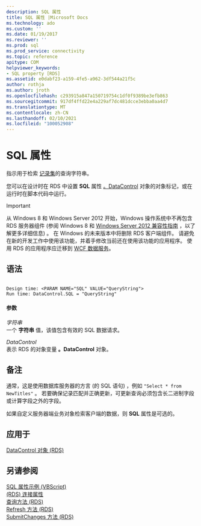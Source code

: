 ```yaml
---
description: SQL 属性
title: SQL 属性 |Microsoft Docs
ms.technology: ado
ms.custom: ''
ms.date: 01/19/2017
ms.reviewer: ''
ms.prod: sql
ms.prod_service: connectivity
ms.topic: reference
apitype: COM
helpviewer_keywords:
- SQL property [RDS]
ms.assetid: e0dabf23-a159-4fe5-a962-3df544a21f5c
author: rothja
ms.author: jroth
ms.openlocfilehash: c293915a847a150719754c1df0f9389be3efb863
ms.sourcegitcommit: 917df4ffd22e4a229af7dc481dcce3ebba0aa4d7
ms.translationtype: MT
ms.contentlocale: zh-CN
ms.lasthandoff: 02/10/2021
ms.locfileid: "100052908"
---
```

# <a name="sql-property"></a>SQL 属性
指示用于检索 [记录集](../ado-api/recordset-object-ado.md)的查询字符串。  
  
 您可以在设计时在 RDS 中设置 **SQL** 属性 [。DataControl](./datacontrol-object-rds.md) 对象的对象标记，或在运行时在脚本代码中运行。  
  
> [!IMPORTANT]
>  从 Windows 8 和 Windows Server 2012 开始，Windows 操作系统中不再包含 RDS 服务器组件 (参阅 Windows 8 和 [Windows Server 2012 兼容性指南](https://www.microsoft.com/download/details.aspx?id=27416) ，以了解更多详细信息) 。 在 Windows 的未来版本中将删除 RDS 客户端组件。 请避免在新的开发工作中使用该功能，并着手修改当前还在使用该功能的应用程序。 使用 RDS 的应用程序应迁移到 [WCF 数据服务](/dotnet/framework/wcf/)。  
  
## <a name="syntax"></a>语法  
  
```  
  
Design time: <PARAM NAME="SQL" VALUE="QueryString">  
Run time: DataControl.SQL = "QueryString"  
```  
  
#### <a name="parameters"></a>参数  
 *字符串*  
 一个 **字符串** 值，该值包含有效的 SQL 数据请求。  
  
 *DataControl*  
 表示 RDS 的对象变量 **。DataControl** 对象。  
  
## <a name="remarks"></a>备注  
 通常，这是使用数据库服务器的方言 (的 SQL 语句) ，例如 `"Select * from NewTitles"` 。 若要确保记录匹配并正确更新，可更新查询必须包含长二进制字段或计算字段之外的字段。  
  
 如果自定义服务器端业务对象检索客户端的数据，则 **SQL** 属性是可选的。  
  
## <a name="applies-to"></a>应用于  
 [DataControl 对象 (RDS)](./datacontrol-object-rds.md)  
  
## <a name="see-also"></a>另请参阅  
 [SQL 属性示例 (VBScript) ](./sql-property-example-vbscript.md)   
 [ (RDS) 连接属性 ](./connect-property-rds.md)   
 [查询方法 (RDS) ](./query-method-rds.md)   
 [Refresh 方法 (RDS) ](./refresh-method-rds.md)   
 [SubmitChanges 方法 (RDS)](./submitchanges-method-rds.md)